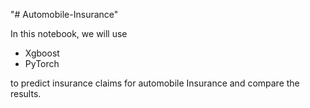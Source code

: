 "# Automobile-Insurance" 

In this notebook, we will use

- Xgboost
- PyTorch

to predict insurance claims for automobile Insurance and compare the results.
